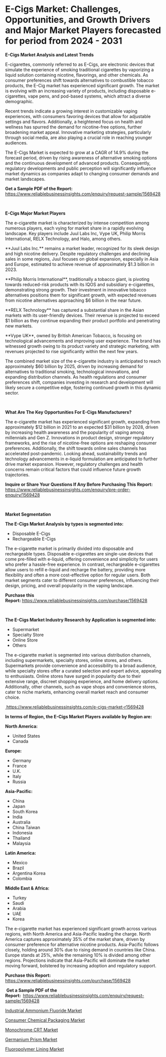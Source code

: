 <p><h1>E-Cigs Market: Challenges, Opportunities, and Growth Drivers and Major Market Players forecasted for period from 2024 - 2031</h1></p><p><strong>E-Cigs Market Analysis and Latest Trends</strong></p>
<p><p>E-cigarettes, commonly referred to as E-Cigs, are electronic devices that simulate the experience of smoking traditional cigarettes by vaporizing a liquid solution containing nicotine, flavorings, and other chemicals. As consumer preferences shift towards alternatives to combustible tobacco products, the E-Cig market has experienced significant growth. The market is evolving with an increasing variety of products, including disposable e-cigarettes, vape pens, and pod-based systems, which attract a diverse demographic.</p><p>Recent trends indicate a growing interest in customizable vaping experiences, with consumers favoring devices that allow for adjustable settings and flavors. Additionally, a heightened focus on health and wellness has spurred the demand for nicotine-free options, further broadening market appeal. Innovative marketing strategies, particularly through social media, are also playing a crucial role in reaching younger audiences.</p><p>The E-Cigs Market is expected to grow at a CAGR of 14.9% during the forecast period, driven by rising awareness of alternative smoking options and the continuous development of advanced products. Consequently, regulatory developments and public perception will significantly influence market dynamics as companies adapt to changing consumer demands and market landscapes.</p></p>
<p><strong>Get a Sample PDF of the Report:&nbsp;</strong> <a href="https://www.reliablebusinessinsights.com/enquiry/request-sample/1569428?utm_campaign=1509&utm_medium=2&utm_source=Github&utm_content=ia&utm_term=14102024&utm_id=e-cigs">https://www.reliablebusinessinsights.com/enquiry/request-sample/1569428</a></p>
<p>&nbsp;</p>
<p><strong>E-Cigs Major Market Players</strong></p>
<p><p>The e-cigarette market is characterized by intense competition among numerous players, each vying for market share in a rapidly evolving landscape. Key players include Juul Labs Inc, Vype UK, Philip Morris International, RELX Technology, and Halo, among others. </p><p>**Juul Labs Inc.** remains a market leader, recognized for its sleek design and high nicotine delivery. Despite regulatory challenges and declining sales in some regions, Juul focuses on global expansion, especially in Asia and Europe, estimated to achieve revenue of approximately $1.3 billion in 2023.</p><p>**Philip Morris International**, traditionally a tobacco giant, is pivoting towards reduced-risk products with its IQOS and subsidiary e-cigarettes, demonstrating strong growth. Their investment in innovative tobacco alternatives positions them for significant growth, with expected revenues from nicotine alternatives approaching $6 billion in the near future.</p><p>**RELX Technology** has captured a substantial share in the Asian markets with its user-friendly devices. Their revenue is projected to exceed $1 billion as they continue expanding their product portfolio and penetrating new markets.</p><p>**Vype UK**, owned by British American Tobacco, is focusing on technological advancements and improving user experience. The brand has witnessed growth owing to its product variety and strategic marketing, with revenues projected to rise significantly within the next few years.</p><p>The combined market size of the e-cigarette industry is anticipated to reach approximately $60 billion by 2025, driven by increasing demand for alternatives to traditional smoking, technological innovations, and expanding distribution channels. As health regulations and consumer preferences shift, companies investing in research and development will likely secure a competitive edge, fostering continued growth in this dynamic sector.</p></p>
<p>&nbsp;</p>
<p><strong>What Are The Key Opportunities For E-Cigs Manufacturers?</strong></p>
<p><p>The e-cigarette market has experienced significant growth, expanding from approximately $12 billion in 2021 to an expected $31 billion by 2028, driven by increasing health awareness and the popularity of vaping among millennials and Gen Z. Innovations in product design, stronger regulatory frameworks, and the rise of nicotine-free options are reshaping consumer preferences. Additionally, the shift towards online sales channels has accelerated post-pandemic. Looking ahead, sustainability trends and technology advancements in e-liquid formulation are anticipated to further drive market expansion. However, regulatory challenges and health concerns remain critical factors that could influence future growth trajectories.</p></p>
<p><strong>Inquire or Share Your Questions If Any Before Purchasing This Report:</strong> <a href="https://www.reliablebusinessinsights.com/enquiry/pre-order-enquiry/1569428?utm_campaign=1509&utm_medium=2&utm_source=Github&utm_content=ia&utm_term=14102024&utm_id=e-cigs">https://www.reliablebusinessinsights.com/enquiry/pre-order-enquiry/1569428</a></p>
<p>&nbsp;</p>
<p><strong>Market Segmentation</strong></p>
<p><strong>The E-Cigs Market Analysis by types is segmented into:</strong></p>
<p><ul><li>Disposable E-Cigs</li><li>Rechargeable E-Cigs</li></ul></p>
<p><p>The e-cigarette market is primarily divided into disposable and rechargeable types. Disposable e-cigarettes are single-use devices that come pre-filled with e-liquid, offering convenience and simplicity for users who prefer a hassle-free experience. In contrast, rechargeable e-cigarettes allow users to refill e-liquid and recharge the battery, providing more flexibility and often a more cost-effective option for regular users. Both market segments cater to different consumer preferences, influencing their design, pricing, and overall popularity in the vaping landscape.</p></p>
<p><strong>Purchase this Report:&nbsp;</strong><a href="https://www.reliablebusinessinsights.com/purchase/1569428?utm_campaign=1509&utm_medium=2&utm_source=Github&utm_content=ia&utm_term=14102024&utm_id=e-cigs">https://www.reliablebusinessinsights.com/purchase/1569428</a></p>
<p>&nbsp;</p>
<p><strong>The E-Cigs Market Industry Research by Application is segmented into:</strong></p>
<p><ul><li>Supermarket</li><li>Specialty Store</li><li>Online Store</li><li>Others</li></ul></p>
<p><p>The e-cigarette market is segmented into various distribution channels, including supermarkets, specialty stores, online stores, and others. Supermarkets provide convenience and accessibility to a broad audience, while specialty stores offer a curated selection and expert advice, appealing to enthusiasts. Online stores have surged in popularity due to their extensive range, discreet shopping experience, and home delivery options. Additionally, other channels, such as vape shops and convenience stores, cater to niche markets, enhancing overall market reach and consumer choice.</p></p>
<p><a href="https://www.reliablebusinessinsights.com/e-cigs-market-r1569428?utm_campaign=1509&utm_medium=2&utm_source=Github&utm_content=ia&utm_term=14102024&utm_id=e-cigs">&nbsp;https://www.reliablebusinessinsights.com/e-cigs-market-r1569428</a></p>
<p><strong>In terms of Region, the E-Cigs Market Players available by Region are:</strong></p>
<p>
    <p> <strong> North America: </strong>
        <ul>
            <li>United States</li>
            <li>Canada</li>
        </ul>
        </p> 
    <p> <strong> Europe: </strong>
        <ul>
            <li>Germany</li>
            <li>France</li>
            <li>U.K.</li>
            <li>Italy</li>
            <li>Russia</li>
        </ul>
        </p> 
    <p> <strong> Asia-Pacific: </strong>
        <ul>
            <li>China</li>
            <li>Japan</li>
            <li>South Korea</li>
            <li>India</li>
            <li>Australia</li>
            <li>China Taiwan</li>
            <li>Indonesia</li>
            <li>Thailand</li>
            <li>Malaysia</li>
        </ul>
        </p> 
    <p> <strong> Latin America: </strong>
        <ul>
            <li>Mexico</li>
            <li>Brazil</li>
            <li>Argentina Korea</li>
            <li>Colombia</li>
        </ul>
        </p> 
    <p> <strong> Middle East & Africa: </strong>
        <ul>
            <li>Turkey</li>
            <li>Saudi</li>
            <li>Arabia</li>
            <li>UAE</li>
            <li>Korea</li>
        </ul>
    </p>
    </p>
<p><p>The e-cigarette market has experienced significant growth across various regions, with North America and Asia-Pacific leading the charge. North America captures approximately 35% of the market share, driven by consumer preference for alternative nicotine products. Asia-Pacific follows closely, holding around 30% due to rising demand in countries like China. Europe stands at 25%, while the remaining 10% is divided among other regions. Projections indicate that Asia-Pacific will dominate the market moving forward, bolstered by increasing adoption and regulatory support.</p></p>
<p><strong>Purchase this Report: </strong><a href="https://www.reliablebusinessinsights.com/purchase/1569428?utm_campaign=1509&utm_medium=2&utm_source=Github&utm_content=ia&utm_term=14102024&utm_id=e-cigs">https://www.reliablebusinessinsights.com/purchase/1569428</a></p>
<p>&nbsp;<strong>Get a Sample PDF of the Report:&nbsp;&nbsp;</strong><a href="https://www.reliablebusinessinsights.com/enquiry/request-sample/1569428?utm_campaign=1509&utm_medium=2&utm_source=Github&utm_content=ia&utm_term=14102024&utm_id=e-cigs">https://www.reliablebusinessinsights.com/enquiry/request-sample/1569428</a></p>
<p><strong></strong></p>
<p><p><a href="https://www.linkedin.com/pulse/industrial-ammonium-fluoride-market-research-report-2024-2031-s582f?trk=public_post_embed_feed-article-content&utm_campaign=1509&utm_medium=2&utm_source=Github&utm_content=ia&utm_term=14102024&utm_id=e-cigs">Industrial Ammonium Fluoride Market</a></p><p><a href="https://www.linkedin.com/pulse/strategic-insights-global-consumer-chemical-packaging-market-rm7uf?trk=public_post_embed_feed-article-content&utm_campaign=1509&utm_medium=2&utm_source=Github&utm_content=ia&utm_term=14102024&utm_id=e-cigs">Consumer Chemical Packaging Market</a></p><p><a href="https://www.linkedin.com/pulse/insights-monochrome-crt-industry-market-financial-status-size-zhttf?trk=public_post_embed_feed-article-content&utm_campaign=1509&utm_medium=2&utm_source=Github&utm_content=ia&utm_term=14102024&utm_id=e-cigs">Monochrome CRT Market</a></p><p><a href="https://www.linkedin.com/pulse/germanium-prism-market-innovations-trends-comprehensive-study-kl8cf?trk=public_post_embed_feed-article-content&utm_campaign=1509&utm_medium=2&utm_source=Github&utm_content=ia&utm_term=14102024&utm_id=e-cigs">Germanium Prism Market</a></p><p><a href="https://www.linkedin.com/pulse/fluoropolymer-lining-market-trends-growth-outlook-2024-2031-e87af?trk=public_post_embed_feed-article-content&utm_campaign=1509&utm_medium=2&utm_source=Github&utm_content=ia&utm_term=14102024&utm_id=e-cigs">Fluoropolymer Lining Market</a></p></p>